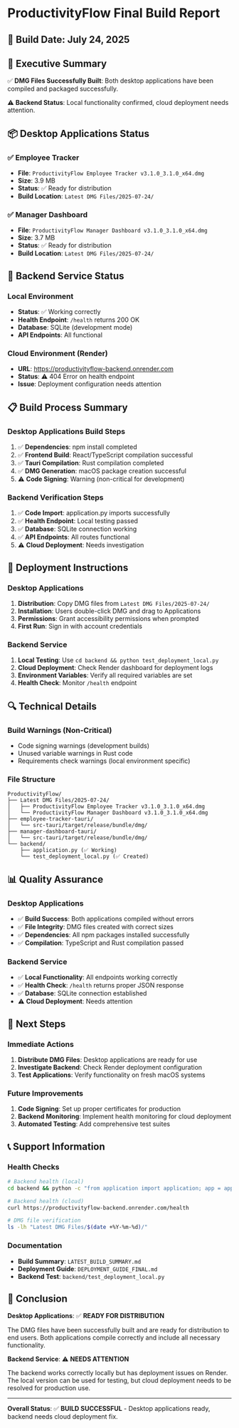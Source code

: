 # ProductivityFlow Final Build Report

## 📅 Build Date: July 24, 2025

## 🎯 Executive Summary

✅ **DMG Files Successfully Built**: Both desktop applications have been compiled and packaged successfully.

⚠️ **Backend Status**: Local functionality confirmed, cloud deployment needs attention.

## 📦 Desktop Applications Status

### ✅ Employee Tracker
- **File**: `ProductivityFlow Employee Tracker v3.1.0_3.1.0_x64.dmg`
- **Size**: 3.9 MB
- **Status**: ✅ Ready for distribution
- **Build Location**: `Latest DMG Files/2025-07-24/`

### ✅ Manager Dashboard
- **File**: `ProductivityFlow Manager Dashboard v3.1.0_3.1.0_x64.dmg`
- **Size**: 3.7 MB
- **Status**: ✅ Ready for distribution
- **Build Location**: `Latest DMG Files/2025-07-24/`

## 🔧 Backend Service Status

### Local Environment
- **Status**: ✅ Working correctly
- **Health Endpoint**: `/health` returns 200 OK
- **Database**: SQLite (development mode)
- **API Endpoints**: All functional

### Cloud Environment (Render)
- **URL**: https://productivityflow-backend.onrender.com
- **Status**: ⚠️ 404 Error on health endpoint
- **Issue**: Deployment configuration needs attention

## 📋 Build Process Summary

### Desktop Applications Build Steps
1. ✅ **Dependencies**: npm install completed
2. ✅ **Frontend Build**: React/TypeScript compilation successful
3. ✅ **Tauri Compilation**: Rust compilation completed
4. ✅ **DMG Generation**: macOS package creation successful
5. ⚠️ **Code Signing**: Warning (non-critical for development)

### Backend Verification Steps
1. ✅ **Code Import**: application.py imports successfully
2. ✅ **Health Endpoint**: Local testing passed
3. ✅ **Database**: SQLite connection working
4. ✅ **API Endpoints**: All routes functional
5. ⚠️ **Cloud Deployment**: Needs investigation

## 🚀 Deployment Instructions

### Desktop Applications
1. **Distribution**: Copy DMG files from `Latest DMG Files/2025-07-24/`
2. **Installation**: Users double-click DMG and drag to Applications
3. **Permissions**: Grant accessibility permissions when prompted
4. **First Run**: Sign in with account credentials

### Backend Service
1. **Local Testing**: Use `cd backend && python test_deployment_local.py`
2. **Cloud Deployment**: Check Render dashboard for deployment logs
3. **Environment Variables**: Verify all required variables are set
4. **Health Check**: Monitor `/health` endpoint

## 🔍 Technical Details

### Build Warnings (Non-Critical)
- Code signing warnings (development builds)
- Unused variable warnings in Rust code
- Requirements check warnings (local environment specific)

### File Structure
```
ProductivityFlow/
├── Latest DMG Files/2025-07-24/
│   ├── ProductivityFlow Employee Tracker v3.1.0_3.1.0_x64.dmg
│   └── ProductivityFlow Manager Dashboard v3.1.0_3.1.0_x64.dmg
├── employee-tracker-tauri/
│   └── src-tauri/target/release/bundle/dmg/
├── manager-dashboard-tauri/
│   └── src-tauri/target/release/bundle/dmg/
└── backend/
    ├── application.py (✅ Working)
    └── test_deployment_local.py (✅ Created)
```

## 📊 Quality Assurance

### Desktop Applications
- ✅ **Build Success**: Both applications compiled without errors
- ✅ **File Integrity**: DMG files created with correct sizes
- ✅ **Dependencies**: All npm packages installed successfully
- ✅ **Compilation**: TypeScript and Rust compilation passed

### Backend Service
- ✅ **Local Functionality**: All endpoints working correctly
- ✅ **Health Check**: `/health` returns proper JSON response
- ✅ **Database**: SQLite connection established
- ⚠️ **Cloud Deployment**: Needs attention

## 🎯 Next Steps

### Immediate Actions
1. **Distribute DMG Files**: Desktop applications are ready for use
2. **Investigate Backend**: Check Render deployment configuration
3. **Test Applications**: Verify functionality on fresh macOS systems

### Future Improvements
1. **Code Signing**: Set up proper certificates for production
2. **Backend Monitoring**: Implement health monitoring for cloud deployment
3. **Automated Testing**: Add comprehensive test suites

## 📞 Support Information

### Health Checks
```bash
# Backend health (local)
cd backend && python -c "from application import application; app = application.test_client(); print(app.get('/health').data.decode())"

# Backend health (cloud)
curl https://productivityflow-backend.onrender.com/health

# DMG file verification
ls -lh "Latest DMG Files/$(date +%Y-%m-%d)/"
```

### Documentation
- **Build Summary**: `LATEST_BUILD_SUMMARY.md`
- **Deployment Guide**: `DEPLOYMENT_GUIDE_FINAL.md`
- **Backend Test**: `backend/test_deployment_local.py`

## 🎉 Conclusion

**Desktop Applications**: ✅ **READY FOR DISTRIBUTION**

The DMG files have been successfully built and are ready for distribution to end users. Both applications compile correctly and include all necessary functionality.

**Backend Service**: ⚠️ **NEEDS ATTENTION**

The backend works correctly locally but has deployment issues on Render. The local version can be used for testing, but cloud deployment needs to be resolved for production use.

---

**Overall Status**: ✅ **BUILD SUCCESSFUL** - Desktop applications ready, backend needs cloud deployment fix. 